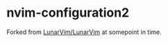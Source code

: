 # nvim-configuration2

Forked from [LunarVim/LunarVim](https://github.com/LunarVim/LunarVim) at somepoint in time.
